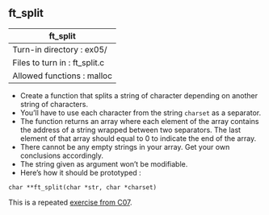 ## ft_split

|               ft_split        |
|---------------------------------|
| Turn-in directory : ex05/       |
| Files to turn in : ft_split.c |
| Allowed functions : malloc       |

- Create a function that splits a string of character depending on another string of
characters.
- You’ll have to use each character from the string <code>charset</code> as a separator.
- The function returns an array where each element of the array contains the address
of a string wrapped between two separators. The last element of that array should
equal to 0 to indicate the end of the array.
- There cannot be any empty strings in your array. Get your own conclusions accordingly.
- The string given as argument won’t be modifiable.
- Here’s how it should be prototyped :
```
char **ft_split(char *str, char *charset)
```

This is a repeated <a href=../../c07/05_ft_split>exercise from C07</a>. 